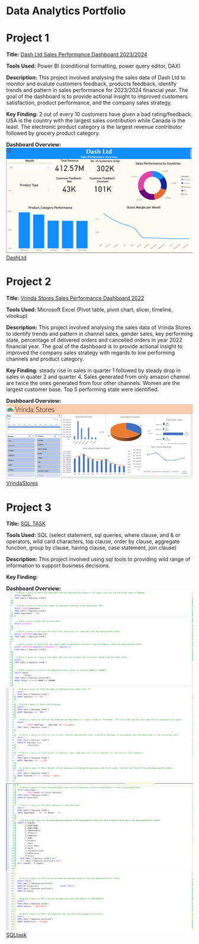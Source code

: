 # Data Analytics Portfolio
# Project 1
**Title:** [Dash Ltd Sales Performance Dashboard 2023/2024](https://github.com/EkanVictor/EkanVictor.github.io)

**Tools Used:** Power BI (conditional formatting, power query editor, DAX)

**Description:** This project involved analysing the sales data of Dash Ltd to monitor and evalute customers feedback, products feedback, identify trends and pattern in sales performance for 2023/2024 financial year. The goal of the dashboard is to provide actional insight to improved customers satisfaction, product performance, and the company sales strategy.

**Key Finding:** 2 out of every 10 customers have given a bad rating/feedback. USA is the country with the largest sales contribution while Canada is the least. The electronic product category is the largest revenue contributor followed by grocery product category.

**Dashboard Overview:** 
![Dash](Dash.PNG)
[DashLtd](DashLtd.pbix)

# Project 2
**Title:** [Vrinda Stores Sales Performance Dashboard 2022](https://github.com/EkanVictor/EkanVictor.github.io)

**Tools Used:** Microsoft Excel (Pivot table, pivot chart, slicer, timeline, vlookup)

**Description:** This project involved analysing the sales data of Vrinda Stores to identify trends and pattern in channel sales, gender sales, key performing state, percentage of delivered orders and cancelled orders in year 2022 financial year. The goal of the dashboard is to provide actional insight to improved the company sales strategy with regards to low performing channels and product category.

**Key Finding:** steady rise in sales in quarter 1 followed by steady drop in sales in quater 2 and quarter 4. Sales generated from only amazon channel are twice the ones generated from four other channels. Women are the largest customer base. Top 5 performing state were identified.

**Dashboard Overview:** 
![Vrinda](Vrinda.PNG)
[VrindaStores](VrindaStores.xlsx)


# Project 3
**Title:** [SQL TASK](https://github.com/EkanVictor/EkanVictor.github.io)

**Tools Used:** SQL (select statement, sql queries, where clause, and & or operators, wild card characters, top clause, order by clause, aggregate function, group by clause, having clause, case statement, join clause)

**Description:** This project involved using sql tools to providing wild range of information to support business decisions.

**Key Finding:** 

**Dashboard Overview:** 
![SQLscreenshot1](SQLscreenshot1.PNG)
![SQLscreenshot2](SQLscreenshot2.PNG)
![SQLsreenshot3](SQLsreenshot3.PNG)
![SQLsreenshot4](SQLsreenshot4.PNG)
[SQLtask](SQLtask.sql)

